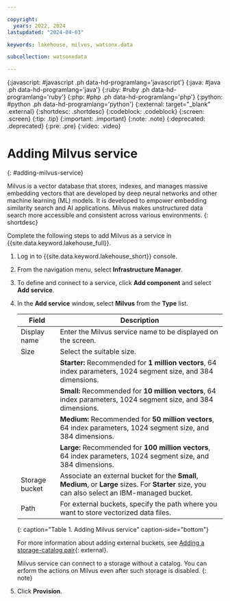 ```yaml
---

copyright:
  years: 2022, 2024
lastupdated: "2024-04-03"

keywords: lakehouse, milvus, watsonx.data

subcollection: watsonxdata

---
```


{:javascript: #javascript .ph data-hd-programlang='javascript'}
{:java: #java .ph data-hd-programlang='java'}
{:ruby: #ruby .ph data-hd-programlang='ruby'}
{:php: #php .ph data-hd-programlang='php'}
{:python: #python .ph data-hd-programlang='python'}
{:external: target="_blank" .external}
{:shortdesc: .shortdesc}
{:codeblock: .codeblock}
{:screen: .screen}
{:tip: .tip}
{:important: .important}
{:note: .note}
{:deprecated: .deprecated}
{:pre: .pre}
{:video: .video}


# Adding Milvus service
{: #adding-milvus-service}

Milvus is a vector database that stores, indexes, and manages massive embedding vectors that are developed by deep neural networks and other machine learning (ML) models. It is developed to empower embedding similarity search and AI applications. Milvus makes unstructured data search more accessible and consistent across various environments.
{: shortdesc}

Complete the following steps to add Milvus as a service in {{site.data.keyword.lakehouse_full}}.

1. Log in to {{site.data.keyword.lakehouse_short}} console.
2. From the navigation menu, select **Infrastructure Manager**.
3. To define and connect to a service, click **Add component** and select **Add service**.
4. In the **Add service** window, select **Milvus** from the **Type** list.

    | Field | Description |
    | -------- | -------- |
    | Display name | Enter the Milvus service name to be displayed on the screen.|
    | Size | Select the suitable size. |
    |   | **Starter:** Recommended for **1 million vectors**, 64 index parameters, 1024 segment size, and 384 dimensions.|
    |   | **Small:** Recommended for **10 million vectors**, 64 index parameters, 1024 segment size, and 384 dimensions.|
    |   | **Medium:** Recommended for **50 million vectors**, 64 index parameters, 1024 segment size, and 384 dimensions.|
    |   | **Large:** Recommended for **100 million vectors**, 64 index parameters, 1024 segment size, and 384 dimensions.|
    | Storage bucket | Associate an external bucket for the **Small**, **Medium**, or **Large** sizes. For **Starter** size, you can also select an IBM-managed bucket.|
    | Path | For external buckets, specify the path where you want to store vectorized data files.|
    {: caption="Table 1. Adding Milvus service" caption-side="bottom"}

    For more information about adding external buckets, see [Adding a storage-catalog pair](watsonxdata?topic=watsonxdata-reg_bucket){: external}.

    Milvus service can connect to a storage without a catalog. You can erform the actions on Milvus even after such storage is disabled.
    {: note}

5. Click **Provision**.
